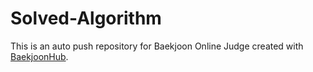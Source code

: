 # Solved-Algorithm
This is an auto push repository for Baekjoon Online Judge created with [BaekjoonHub](https://github.com/BaekjoonHub/BaekjoonHub).
